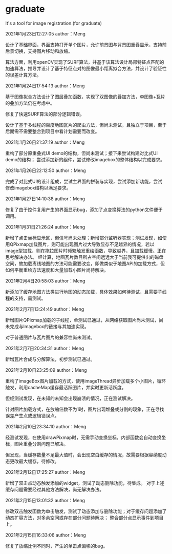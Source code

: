 # graduate
It's a tool for image registration.(for graduate)


2021年1月23日12:27:05 author：Meng 

设计了基础界面，界面支持打开单个图片，允许前景图与背景图重叠显示，支持前后景切换，支持图片移动和放缩。

算法方面，利用openCV实现了SURF算法，并基于该算法设计局部特征点匹配的加速算法，推导并设计了基于特征点对的图像最小距离拟合方法，并设计了验证性的误差计算方法。


2021年1月24日17:54:13 author：Meng

基于图像拟合方法设计了图层叠加函数，实现了双图像的叠加方法，单图像+瓦片的叠加方法仍在考虑中。

修复了快速SURF算法的部分逻辑错误。

设计了基于多线程的百度地图瓦片的爬虫方法，但尚未测试，且独立于项目，至于后期需不需要整合到项目中看计划需要而改变。

2021年1月26日21:37:19 author：Meng

重构了部分原重叠式UI demo的结构，但尚未测试；接下来尝试构建对比式UI demo的结构；
尝试添加新的组件，尝试修改imagebox的整体结构以完成要求。

2021年1月26日22:12:50 author：Meng

完成了对比式UI的设计组成，尝试主界面的拼装与实现，尝试添加新功能，尝试修改imagebox结构以满足要求。

2021年1月27日14:10:38 author：Meng

修复了由于控件复用产生的界面显示bug，添加了点变换算法的python文件便于调用。


2021年1月31日21:26:24 author：Meng

新增了点击坐标显示区，但信号尚未处理；新增部分监听器实现；测试发现，如使用QPixmap加载图片，则可能出现图片过大导致显存不足越界的情况，若以image型加载，则在拖拉图片时频繁触发重绘函数，导致越界，且加载缓慢。正在思考解决办法。
经计算，地图瓦片数目所占空间远远大于当前我可提供出的磁盘空间，故加载离线地图的方法可能需要改变，即做类似于地图API的加载方式，但如何平衡重绘方法速度和大量加载小图片尚待解决。


2021年2月4日20:58:03 author：Meng

新添加了缓存地图方法类进行地图的动态加载，具体效果如何待测试，且需要子线程的支持，需测试。

2021年2月7日13:24:49 author：Meng

新增图片QPixmap加载的子线程，单测试已通过，从网络获取图片尚未测试，尚未完成与Imagebox的链接与其加速实现。

对于普通图片与瓦片图片的兼容性尚未测试。

2021年2月7日20:34:31 author：Meng

新增瓦片合成与分解算法，初步测试已通过。

2021年2月10日23:25:09 author：Meng

重构了imageBox图片加载的方式，使用imageThread异步加载多个小图片，循环触发，利用cacheMap缓存最活跃图片，并实时更新活跃度。

但经测试发现，在未知的未知会出现崩溃的情况，正在测试解决。

针对图片加载方式，在放缩倍数不为1时，图片出现堆叠或分割的现象，正在寻找误差产生点或逻辑错误点。

2021年2月10日23:34:10 author：Meng

经测试发现，在使用drawPixmap时，无需手动变换坐标，内部函数会自动变换坐标，图片重叠分割问题已解决。

但发现，当缓存数量不足最大值时，会出现空白缓存的情况，故需要根据容纳度动态更改最大缓存，待修改。

2021年2月12日17:25:27 author：Meng

新增了双击点动态触发添加的widget，测试了动态删除功能，待集成。
对于上述缓存问题需要经过其他方法解决，尚无解决办法。

2021年2月15日13:01:32 author：Meng

修改双击触发函数为单击触发，测试了动态添加与删除功能；对于缓存问题添加了动态扩容方法，对多余空间或存在部分问题待解决；
整合部分点显示事件到项目上。

2021年2月15日16:33:06 author：Meng

修复了放缩比例不同时，产生的单击点偏移的bug。